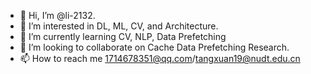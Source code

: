 - 👋 Hi, I’m @li-2132.
- 👀 I’m interested in DL, ML, CV, and Architecture.
- 🌱 I’m currently learning CV, NLP, Data Prefetching
- 💞️ I’m looking to collaborate on Cache Data Prefetching Research.
- 📫 How to reach me 1714678351@qq.com/tangxuan19@nudt.edu.cn

<!---
li-2132/li-2132 is a ✨ special ✨ repository because its `README.md` (this file) appears on your GitHub profile.
You can click the Preview link to take a look at your changes.
--->
